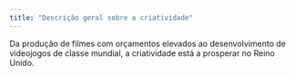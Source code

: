 ```yaml
---
title: "Descrição geral sobre a criatividade"
---
```

Da produção de filmes com orçamentos elevados ao desenvolvimento de videojogos de classe mundial, a criatividade está a prosperar no Reino Unido.
